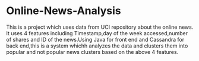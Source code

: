 # Online-News-Analysis
This is a project which uses data from UCI repository about the online news.
It uses 4 features including Timestamp,day of the week accessed,number of shares and ID of the news.Using Java for front end and Cassandra for back end,this is a system whichh analyzes the data and clusters them into popular and not popular news clusters based on the above 4 features.
